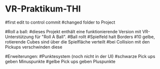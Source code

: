 # VR-Praktikum-THI
#first edit to control commit
#changed folder to Project

#Roll a ball:
#dieses Projekt enthält eine funktionierende Version mit VR-Unterstützung für "Roll A Ball". 
#Ball rollt
#Spielfeld halt Borders
#10 gelbe, rotierende Cubes sind über die Spielfläche verteilt
#bei Collision mit den Pickups verschwinden diese

#Erweiterungen:
#Punktesystem (noch nicht in der UI)
#schwarze Pick ups geben Minuspunkte
#gelbe Pick ups geben Pluspunkte


